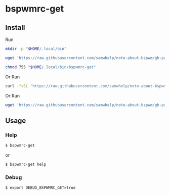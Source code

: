 
# bspwmrc-get

## Install

Run

``` sh
mkdir -p "$HOME/.local/bin"

wget 'https://raw.githubusercontent.com/samwhelp/note-about-bspwm/gh-pages/_demo/project/bspwmrc-profile/bspwmrc-get/bspwmrc-get' -O "$HOME/.local/bin/bspwmrc-get"

chmod 755 "$HOME/.local/bin/bspwmrc-get"
```

Or Run

``` sh
curl -fsSL 'https://raw.githubusercontent.com/samwhelp/note-about-bspwm/gh-pages/_demo/project/bspwmrc-profile/bspwmrc-get/remote-install.sh' | bash
```

Or Run

``` sh
wget 'https://raw.githubusercontent.com/samwhelp/note-about-bspwm/gh-pages/_demo/project/bspwmrc-profile/bspwmrc-get/remote-install.sh' -q -O - | bash
```


## Usage


### Help

``` sh
$ bspwmrc-get
```

or

``` sh
$ bspwmrc-get help
```


### Debug

``` sh
$ export DEBUG_BSPWMRC_GET=true
```
